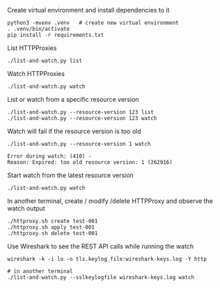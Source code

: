 
Create virtual environment and install dependencies to it

```console
python3 -mvenv .venv   # create new virtual environment
. .venv/bin/activate
pip install -r requirements.txt
```

List HTTPProxies

```console
./list-and-watch.py list
```

Watch HTTPProxies

```console
./list-and-watch.py watch
```

List or watch from a specific resource version

```
./list-and-watch.py --resource-version 123 list
./list-and-watch.py --resource-version 123 watch
```

Watch will fail if the resource version is too old

```console
./list-and-watch.py --resource-version 1 watch

Error during watch: (410) -
Reason: Expired: too old resource version: 1 (262916)
```

Start watch from the latest resource version

```console
./list-and-watch.py watch
```

In another terminal, create / modify /delete HTTPProxy and observe the watch output

```console
./httproxy.sh create test-001
./httproxy.sh apply test-001
./httproxy.sh delete test-001
```

Use Wireshark to see the REST API calls while running the watch

```console
wireshark -k -i lo -o tls.keylog_file:wireshark-keys.log -Y http

# in another terminal
./list-and-watch.py --sslkeylogfile wireshark-keys.log watch
```
